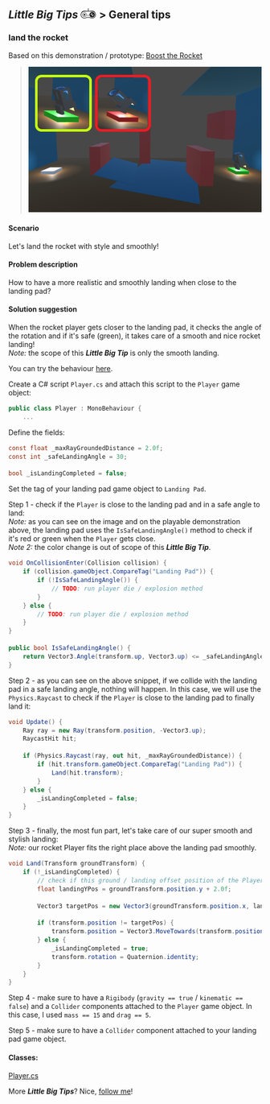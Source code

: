 ## _**Little Big Tips**_ ![Joystick](https://raw.githubusercontent.com/alissin/alissin.github.io/master/images/joystick.png) > General tips

### land the rocket

Based on this demonstration / prototype: [Boost the Rocket](https://simmer.io/@alissin/boost-the-rocket)

> ![Boost the Rocket](./boost-the-rocket-landing.png)

#### Scenario
Let's land the rocket with style and smoothly!

#### Problem description
How to have a more realistic and smoothly landing when close to the landing pad?

#### Solution suggestion
When the rocket player gets closer to the landing pad, it checks the angle of the rotation and if it's safe (green), it takes care of a smooth and nice rocket landing!<br/>
_Note:_ the scope of this _**Little Big Tip**_ is only the smooth landing.

You can try the behaviour [here](https://simmer.io/@alissin/boost-the-rocket).

Create a C# script `Player.cs` and attach this script to the `Player` game object:

```csharp
public class Player : MonoBehaviour {
    ...
```

Define the fields:

```csharp
const float _maxRayGroundedDistance = 2.0f;
const int _safeLandingAngle = 30;

bool _isLandingCompleted = false;
```

Set the tag of your landing pad game object to `Landing Pad`.

Step 1 - check if the `Player` is close to the landing pad and in a safe angle to land:<br/>
_Note:_ as you can see on the image and on the playable demonstration above, the landing pad uses the `IsSafeLandingAngle()` method to check if it's red or green when the `Player` gets close.<br/>
_Note 2:_ the color change is out of scope of this _**Little Big Tip**_.

```csharp
void OnCollisionEnter(Collision collision) {
    if (collision.gameObject.CompareTag("Landing Pad")) {
        if (!IsSafeLandingAngle()) {
            // TODO: run player die / explosion method
        }
    } else {
        // TODO: run player die / explosion method
    }
}

public bool IsSafeLandingAngle() {
    return Vector3.Angle(transform.up, Vector3.up) <= _safeLandingAngle;
}
```

Step 2 - as you can see on the above snippet, if we collide with the landing pad in a safe landing angle, nothing will happen. In this case, we will use the `Physics.Raycast` to check if the `Player` is close to the landing pad to finally land it:

```csharp
void Update() {
    Ray ray = new Ray(transform.position, -Vector3.up);
    RaycastHit hit;

    if (Physics.Raycast(ray, out hit, _maxRayGroundedDistance)) {
        if (hit.transform.gameObject.CompareTag("Landing Pad")) {
            Land(hit.transform);
        }
    } else {
        _isLandingCompleted = false;
    }
}
```

Step 3 - finally, the most fun part, let's take care of our super smooth and stylish landing:<br/>
_Note:_ our rocket Player fits the right place above the landing pad smoothly.

```csharp
void Land(Transform groundTransform) {
    if (!_isLandingCompleted) {
        // check if this ground / landing offset position of the Player makes sense for you. In my case, I used 1.95f
        float landingYPos = groundTransform.position.y + 2.0f;

        Vector3 targetPos = new Vector3(groundTransform.position.x, landingYPos, groundTransform.position.z);

        if (transform.position != targetPos) {
            transform.position = Vector3.MoveTowards(transform.position, targetPos, Time.deltaTime);
        } else {
            _isLandingCompleted = true;
            transform.rotation = Quaternion.identity;
        }
    }
}
```

Step 4 - make sure to have a `Rigibody` (`gravity == true` / `kinematic == false`) and a `Collider` components attached to the `Player` game object. In this case, I used `mass == 15` and `drag == 5`.

Step 5 - make sure to have a `Collider` component attached to your landing pad game object.

#### Classes:
[Player.cs](./Player.cs)

More _**Little Big Tips**_? Nice, [follow me](https://github.com/alissin/little-big-tips)!